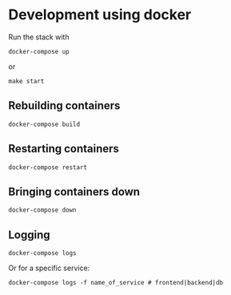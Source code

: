 # Development using docker

Run the stack with

```shell
docker-compose up
```

or

```shell
make start
```

## Rebuilding containers

```shell
docker-compose build
```

## Restarting containers

```shell
docker-compose restart
```

## Bringing containers down

```shell
docker-compose down
```

## Logging

```shell
docker-compose logs
```

Or for a specific service:

```shell
docker-compose logs -f name_of_service # frontend|backend|db
```

